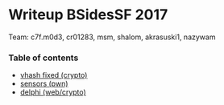 # Writeup BSidesSF 2017

Team: c7f.m0d3, cr01283, msm, shalom, akrasuski1, nazywam

### Table of contents

* [vhash fixed (crypto)](vhash)
* [sensors (pwn)](sensors)
* [delphi (web/crypto)](delphi)
